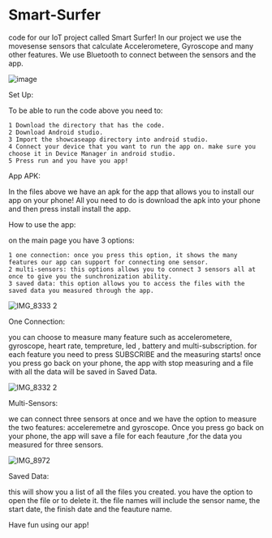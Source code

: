 # Smart-Surfer

code for our IoT project called Smart Surfer!
In our project we use the movesense sensors that calculate Accelerometere, Gyroscope and many other features. We use Bluetooth to connect between the sensors and the app.

![image](https://user-images.githubusercontent.com/96077234/182577829-a6b2c43a-ffbc-4903-b744-f22a75aba246.png)


Set Up: 

To be able to run the code above you need to:

	1 Download the directory that has the code.
	2 Download Android studio.
	3 Import the showcaseapp directory into android studio.
	4 Connect your device that you want to run the app on. make sure you choose it in Device Manager in android studio.
	5 Press run and you have you app!

App APK:

In the files above we have an apk for the app that allows you to install our app on your phone!
All you need to do is download the apk into your phone and then press install install the app.

How to use the app:

on the main page you have 3 options:

	1 one connection: once you press this option, it shows the many features our app can support for connecting one sensor.
	2 multi-sensors: this options allows you to connect 3 sensors all at once to give you the sunchronization ability.
	3 saved data: this option allows you to access the files with the saved data you measured through the app.
	
![IMG_8333 2](https://user-images.githubusercontent.com/43606627/182587416-c855d825-8f21-4456-8117-b6adcf53b22d.jpg)


One Connection:

you can choose to measure many feature such as accelerometere, gyroscope, heart rate, tempreture, led , battery and multi-subscription. for each feature you need to press SUBSCRIBE and the measuring starts! once you press go back on your phone, the app with stop measuring and a file with all the data will be saved in Saved Data.

![IMG_8332 2](https://user-images.githubusercontent.com/43606627/182587475-e664b5fc-5b42-4904-b1e0-ab796b5904cc.jpg)


Multi-Sensors:

we can connect three sensors at once and we have the option to measure the two features: acceleremetre and gyroscope.
Once you press go back on your phone, the app will save a file for each feauture ,for the data you measured for three sensors.

![IMG_8972](https://user-images.githubusercontent.com/43606627/182587516-74142a10-4bc1-4e89-bcc4-788020955beb.JPG)


Saved Data:

this will show you a list of all the files you created. you have the option to open the file or to delete it.
the file names will include the sensor name, the start date, the finish date and the feauture name.


Have fun using our app!
